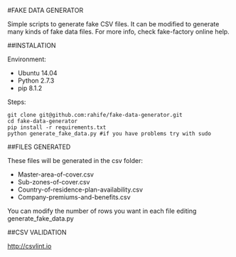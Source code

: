 #FAKE DATA GENERATOR

Simple scripts to generate fake CSV files. It can be modified to generate many kinds of fake data files. For more info, check fake-factory online help.

##INSTALATION

Environment: 

- Ubuntu 14.04
- Python 2.7.3
- pip 8.1.2

Steps:

```
git clone git@github.com:rahife/fake-data-generator.git
cd fake-data-generator
pip install -r requirements.txt
python generate_fake_data.py #if you have problems try with sudo
```

##FILES GENERATED

These files will be generated in the csv folder:

- Master-area-of-cover.csv
- Sub-zones-of-cover.csv
- Country-of-residence-plan-availability.csv
- Company-premiums-and-benefits.csv

You can modify the number of rows you want in each file editing generate_fake_data.py

##CSV VALIDATION

http://csvlint.io

